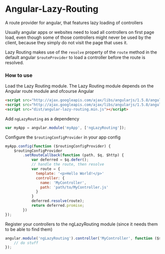 # Angular-Lazy-Routing
A route provider for angular, that features lazy loading of controllers

Usually angular apps or websites need to load all controllers on first page load, even though some of those controllers might never be used by the client, because they simply do not visit the page that uses it.

Lazy Routing makes use of the `resolve` property of the `route` method in the default angular `$routeProvider` to load a controller before the route is resolved.

### How to use

Load the Lazy Routing module. The Lazy Routing module depends on the Angular route module and ofcourse Angular
```html
<script src="http://ajax.googleapis.com/ajax/libs/angularjs/1.5.8/angular.min.js"></script>
<script src="http://ajax.googleapis.com/ajax/libs/angularjs/1.5.8/angular-route.min.js"></script>
<script src="dist/angular-lazy-routing.min.js"></script>
```
Add `ngLazyRouting` as a dependency
```javascript
var myApp = angular.module('myApp', ['ngLazyRouting']);
```

Configure the `$routingConfigProvider` in your app config
```javascript
myApp.config(function ($routingConfigProvider) {
    $routingConfigProvider
        .setRouteCallback(function (path, $q, $http) {
            var deferred = $q.defer();
            // handle the route, then resolve
            var route = {
              template: '<p>Hello World!</p>'
              controller: {
                name: 'MyController',
                path: 'path/to/MyController.js'
              }
            }
            deferred.resolve(route);
            return deferred.promise;
        })
});
```
Register your controllers to the ngLazyRouting module (since it needs them to be able to find them)
```javascript
angular.module('ngLazyRouting').controller('MyController', function ($scope) {
    // do stuff
});
```
